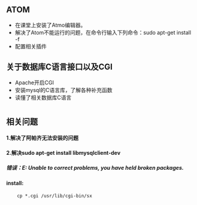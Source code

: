 ## ATOM
 * 在课堂上安装了Atmo编辑器。
* 解决了Atom不能运行的问题，在命令行输入下列命令：sudo apt-get install -f
* 配置相关插件
## 关于数据库C语言接口以及CGI
* Apache开启CGI
* 安装mysql的C语言库，了解各种补充函数
* 读懂了相关数据库C语言
#
## 相关问题
#### 1.解决了阿帕齐无法安装的问题
#### 2.解决sudo apt-get install libmysqlclient-dev
##### 错误：E: Unable to correct problems, you have held broken packages.
#### install:
		cp *.cgi /usr/lib/cgi-bin/sx
